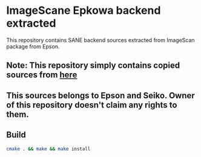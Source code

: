 # ImageScane Epkowa backend extracted
This repository contains SANE backend sources extracted from ImageScan package from Epson.


## Note: This repository simply contains copied sources from [here](http://support.epson.net/linux/src/scanner/iscan/)

## This sources belongs to Epson and Seiko. Owner of this repository doesn't claim any rights to them.

## Build

```sh
cmake . && make && make install
```
